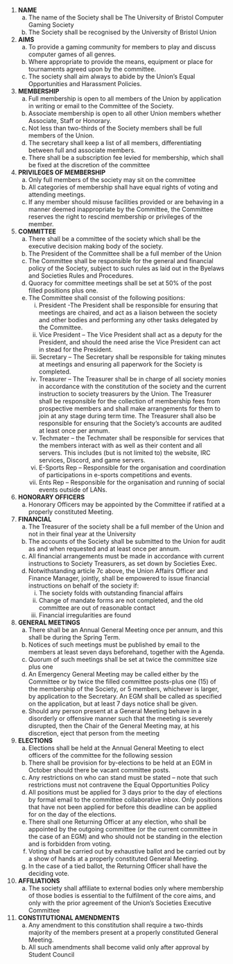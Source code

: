 <ol type='1'><li><b>NAME</b>
  <ol type='a'>
    <li>The name of the Society shall be The University of Bristol Computer Gaming Society</li>
    <li>The Society shall be recognised by the University of Bristol Union</li>
  </ol>
</li>
<li><b>AIMS</b>
  <ol type='a'>
    <li>To provide a gaming community for members to play and discuss computer games of all genres.</li>
    <li>Where appropriate to provide the means, equipment or place for tournaments agreed upon by the committee.</li>
    <li>The society shall aim always to abide by the Union’s Equal Opportunities and Harassment Policies.</li>
  </ol>
</li>
<li><b>MEMBERSHIP</b>
  <ol type='a'>
    <li>Full membership is open to all members of the Union by application in writing or email to the Committee of the Society.</li>
    <li>Associate membership is open to all other Union members whether Associate, Staff or Honorary.</li>
    <li>Not less than two-thirds of the Society members shall be full members of the Union.</li>
    <li>The secretary shall keep a list of all members, differentiating between full and associate members.</li>
    <li>There shall be a subscription fee levied for membership, which shall be fixed at the discretion of the committee</li>
  </ol>
</li>
<li><b>PRIVILEGES OF MEMBERSHIP</b>
  <ol type='a'>
    <li>Only full members of the society may sit on the committee</li>
    <li>All categories of membership shall have equal rights of voting and attending meetings.</li>
    <li>If any member should misuse facilities provided or are behaving in a manner deemed inappropriate by the Committee, the Committee reserves the right to rescind membership or privileges of the member.</li>
  </ol>
</li>
<li><b>COMMITTEE</b>
  <ol type='a'>
    <li>There shall be a committee of the society which shall be the executive decision making body of the society.</li>
    <li>The President of the Committee shall be a full member of the Union</li>
    <li>The Committee shall be responsible for the general and financial policy of the Society, subject to such rules as laid out in the Byelaws and Societies Rules and Procedures.</li>
    <li>Quoracy for committee meetings shall be set at 50% of the post filled positions plus one.</li>
    <li>The Committee shall consist of the following positions:
      <ol type='i'>
        <li>President -The President shall be responsible for ensuring that meetings are chaired, and act as a liaison between the society and other bodies and performing any other tasks delegated by the Committee.
        <li>Vice President – The Vice President shall act as a deputy for the President, and should the need arise the Vice President can act in stead for the President.
        <li>Secretary – The Secretary shall be responsible for taking minutes at meetings and ensuring all paperwork for the Society is completed.
        <li>Treasurer – The Treasurer shall be in charge of all society monies in accordance with the constitution of the society and the current instruction to society treasurers by the Union. The Treasurer shall be responsible for the collection of membership fees from prospective members and shall make arrangements for them to join at any stage during term time. The Treasurer shall also be responsible for ensuring that the Society’s accounts are audited at least once per annum.
        <li>Techmater – the Techmater shall be responsible for services that the members interact with as well as their content and all servers. This includes (but is not limited to) the website, IRC services, Discord, and game servers.
        <li>E-Sports Rep – Responsible for the organisation and coordination of participations in e-sports competitions and events.
        <li>Ents Rep – Responsible for the organisation and running of social events outside of LANs.</li>
      </ol>
    </li>
  </ol>
</li>
<li><b>HONORARY OFFICERS</b>
  <ol type='a'>
    <li>Honorary Officers may be appointed by the Committee if ratified at a properly constituted Meeting.</li>
  </ol>
</li>
<li><b>FINANCIAL</b>
  <ol type='a'>
    <li>The Treasurer of the society shall be a full member of the Union and not in their final year at the University</li>
    <li>The accounts of the Society shall be submitted to the Union for audit as and when requested and at least once per annum.</li>
    <li>All financial arrangements must be made in accordance with current instructions to Society Treasurers, as set down by Societies Exec.</li>
    <li>Notwithstanding article 7c above, the Union Affairs Officer and Finance Manager, jointly, shall be empowered to issue financial instructions on behalf of the society if:
      <ol type='i'>
        <li>The society folds with outstanding financial affairs
        <li>Change of mandate forms are not completed, and the old committee are out of reasonable contact
        <li>Financial irregularities are found</li>
      </ol>
    </li>
  </ol>
</li>
<li><b>GENERAL MEETINGS</b>
  <ol type='a'>
    <li>There shall be an Annual General Meeting once per annum, and this shall be during the Spring Term.</li>
    <li>Notices of such meetings must be published by email to the members at least seven days beforehand, together with the Agenda.</li>
    <li>Quorum of such meetings shall be set at twice the committee size plus one</li>
    <li>An Emergency General Meeting may be called either by the Committee or by twice the filled committee posts-plus one (15) of the membership of the Society, or 5 members, whichever is larger, by application to the Secretary. An EGM shall be called as specified on the application, but at least 7 days notice shall be given.</li>
    <li>Should any person present at a General Meeting behave in a disorderly or offensive manner such that the meeting is severely disrupted, then the Chair of the General Meeting may, at his discretion, eject that person from the meeting</li>
  </ol>
</li>
<li><b>ELECTIONS</b>
  <ol type='a'>
    <li>Elections shall be held at the Annual General Meeting to elect officers of the committee for the following session</li>
    <li>There shall be provision for by-elections to be held at an EGM in October should there be vacant committee posts.</li>
    <li>Any restrictions on who can stand must be stated – note that such restrictions must not contravene the Equal Opportunities Policy</li>
    <li>All positions must be applied for 3 days prior to the day of elections by formal email to the committee collaborative inbox. Only positions that have not been applied for before this deadline can be applied for on the day of the elections.</li>
    <li>There shall one Returning Officer at any election, who shall be appointed by the outgoing committee (or the current committee in the case of an EGM) and who should not be standing in the election and is forbidden from voting.</li>
    <li>Voting shall be carried out by exhaustive ballot and be carried out by a show of hands at a properly constituted General Meeting.</li>
    <li>In the case of a tied ballot, the Returning Officer shall have the deciding vote.</li>
  </ol>
</li>
<li><b>AFFILIATIONS</b>
  <ol type='a'>
    <li>The society shall affiliate to external bodies only where membership of those bodies is essential to the fulfilment of the core aims, and only with the prior agreement of the Union’s Societies Executive Committee</li>
  </ol>
</li>
<li><b>CONSTITUTIONAL AMENDMENTS</b>
  <ol type='a'>
    <li>Any amendment to this constitution shall require a two-thirds majority of the members present at a properly constituted General Meeting.</li>
    <li>All such amendments shall become valid only after approval by Student Council</li>
  </ol>
</li>
</ol>
